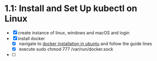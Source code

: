 # 1.1: Install and Set Up kubectl on Linux
- [x] create instance of linux, windows and macOS and login
- [x] install docker
    - [x] navigate to [docker installation in ubuntu](https://docs.docker.com/engine/install/ubuntu/#install-using-the-repository) and follow the guide lines
    - [x] execute       sudo chmod 777 /var/run/docker.sock
- [ ] 

